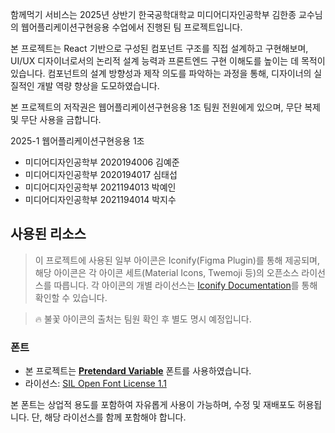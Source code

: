 함께먹기 서비스는 2025년 상반기 한국공학대학교 미디어디자인공학부 김한종 교수님의 웹어플리케이션구현응용 수업에서 진행된 팀 프로젝트입니다.

본 프로젝트는 React 기반으로 구성된 컴포넌트 구조를 직접 설계하고 구현해보며, UI/UX 디자이너로서의 논리적 설계 능력과 프론트엔드 구현 이해도를 높이는 데 목적이 있습니다. 컴포넌트의 설계 방향성과 제작 의도를 파악하는 과정을 통해, 디자이너의 실질적인 개발 역량 향상을 도모하였습니다.

본 프로젝트의 저작권은 웹어플리케이션구현응용 1조 팀원 전원에게 있으며, 무단 복제 및 무단 사용을 금합니다.

2025-1 웹어플리케이션구현응용 1조
- 미디어디자인공학부 2020194006 김예준
- 미디어디자인공학부 2020194017 심태섭
- 미디어디자인공학부 2021194013 박예인
- 미디어디자인공학부 2021194014 박지수

## 사용된 리소스

> 이 프로젝트에 사용된 일부 아이콘은 Iconify(Figma Plugin)를 통해 제공되며, 해당 아이콘은 각 아이콘 세트(Material Icons, Twemoji 등)의 오픈소스 라이선스를 따릅니다.
> 각 아이콘의 개별 라이선스는 [Iconify Documentation](https://iconify.design/icon-sets/)를 통해 확인할 수 있습니다.

> 🔥 불꽃 아이콘의 출처는 팀원 확인 후 별도 명시 예정입니다.

### 폰트

- 본 프로젝트는 [**Pretendard Variable**](https://github.com/orioncactus/pretendard) 폰트를 사용하였습니다.
- 라이선스: [SIL Open Font License 1.1](https://github.com/orioncactus/pretendard/blob/main/LICENSE)

본 폰트는 상업적 용도를 포함하여 자유롭게 사용이 가능하며, 수정 및 재배포도 허용됩니다. 단, 해당 라이선스를 함께 포함해야 합니다.